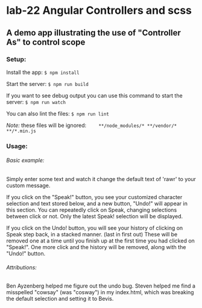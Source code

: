 # lab-22 Angular Controllers and scss

## A demo app illustrating the use of "Controller As" to control scope

### Setup:
Install the app:
`$ npm install`

Start the server:
`$ npm run build`

If you want to see debug output you can use this command to start the server:
`$ npm run watch`

You can also lint the files:
`$ npm run lint`

*Note:*
these files will be ignored:
`     **/node_modules/*
      **/vendor/*
      **/*.min.js
`
### Usage:

###### Basic example:

Simply enter some text and watch it change the default text of 'rawr' to your custom message.

If you click on the "Speak!" button, you see your customized character selection and text stored below, and a new button, "Undo!"  will appear in this section.  You can repeatedly click on Speak, changing selections between click or not.  Only the latest Speak! selection will be displayed.

If you click on the Undo! button, you will see your history of clicking on Speak step back, in a stacked manner. (last in first out) These will be removed one at a time until you finish up at the first time you had clicked on "Speak!".  One more click and the history will be removed, along with the "Undo!" button.

###### Attributions:
Ben Ayzenberg helped me figure out the undo bug.
  Steven helped me find a misspelled "cowsay" (was "cosway") in my index.html, which was breaking the default selection and setting it to Bevis.
